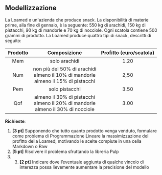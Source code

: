 ## Modellizzazione ##

La Loamed e un'azienda che produce snack. La disponibilità di materie prime, alla fine di gennaio, è la seguente:
550 kg di arachidi, 150 kg di pistacchi, 90 kg di mandorle e 70 kg di nocciole. Ogni scatola contiene 500 grammi di prodotto. La Loamed produce quattro tipi di snack, descritti di seguito:

| Prodotto |                                   Composizione                                   | Profitto (euro/scatola) |
|:--------:|:--------------------------------------------------------------------------------:|:-----------------------:|
|    Mem   |                                   solo arachidi                                  |           1.20          |
|    Num   | non più del 50% di arachidi<br>almeno il 10% di mandorle<br>almeno il 15% di pistacchi |           2,50          |
|    Pem   |                                  solo pistacchi                                  |           3.50          |
|    Qof   |  almeno il 30% di pistacchi<br>almeno il 20% di mandorle<br>almeno il 30% di nocciole  |           3.00          |

__Richieste__:
1. __\[3 pt\]__ Supponendo che tutto quanto prodotto venga venduto, formulare come problema di Programmazione Lineare la massimizzazione del profitto della Loamed, motivando le scelte compiute in una cella Markdown o Raw
2. __\[5 pt\]__ Risolvere il problema sfruttando la libreria Pulp
3. 3. __\[2 pt\]__ Indicare dove l’eventuale aggiunta di qualche vincolo di interezza possa lievemente aumentare la precisione del modello
